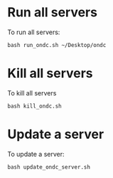# Run all servers
To run all servers:
```
bash run_ondc.sh ~/Desktop/ondc
```

# Kill all servers
To kill all servers
```
bash kill_ondc.sh
```

# Update a server
To update a server:
```
bash update_ondc_server.sh
```